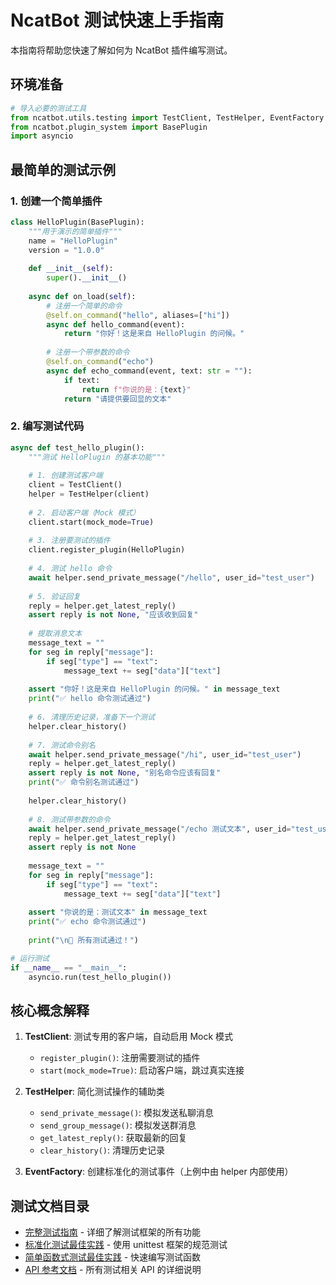 # NcatBot 测试快速上手指南

本指南将帮助您快速了解如何为 NcatBot 插件编写测试。

## 环境准备

```python
# 导入必要的测试工具
from ncatbot.utils.testing import TestClient, TestHelper, EventFactory
from ncatbot.plugin_system import BasePlugin
import asyncio
```

## 最简单的测试示例

### 1. 创建一个简单插件

```python
class HelloPlugin(BasePlugin):
    """用于演示的简单插件"""
    name = "HelloPlugin"
    version = "1.0.0"
    
    def __init__(self):
        super().__init__()
        
    async def on_load(self):
        # 注册一个简单的命令
        @self.on_command("hello", aliases=["hi"])
        async def hello_command(event):
            return "你好！这是来自 HelloPlugin 的问候。"
        
        # 注册一个带参数的命令
        @self.on_command("echo")
        async def echo_command(event, text: str = ""):
            if text:
                return f"你说的是：{text}"
            return "请提供要回显的文本"
```

### 2. 编写测试代码

```python
async def test_hello_plugin():
    """测试 HelloPlugin 的基本功能"""
    
    # 1. 创建测试客户端
    client = TestClient()
    helper = TestHelper(client)
    
    # 2. 启动客户端（Mock 模式）
    client.start(mock_mode=True)
    
    # 3. 注册要测试的插件
    client.register_plugin(HelloPlugin)
    
    # 4. 测试 hello 命令
    await helper.send_private_message("/hello", user_id="test_user")
    
    # 5. 验证回复
    reply = helper.get_latest_reply()
    assert reply is not None, "应该收到回复"
    
    # 提取消息文本
    message_text = ""
    for seg in reply["message"]:
        if seg["type"] == "text":
            message_text += seg["data"]["text"]
    
    assert "你好！这是来自 HelloPlugin 的问候。" in message_text
    print("✅ hello 命令测试通过")
    
    # 6. 清理历史记录，准备下一个测试
    helper.clear_history()
    
    # 7. 测试命令别名
    await helper.send_private_message("/hi", user_id="test_user")
    reply = helper.get_latest_reply()
    assert reply is not None, "别名命令应该有回复"
    print("✅ 命令别名测试通过")
    
    helper.clear_history()
    
    # 8. 测试带参数的命令
    await helper.send_private_message("/echo 测试文本", user_id="test_user")
    reply = helper.get_latest_reply()
    assert reply is not None
    
    message_text = ""
    for seg in reply["message"]:
        if seg["type"] == "text":
            message_text += seg["data"]["text"]
    
    assert "你说的是：测试文本" in message_text
    print("✅ echo 命令测试通过")
    
    print("\n🎉 所有测试通过！")

# 运行测试
if __name__ == "__main__":
    asyncio.run(test_hello_plugin())
```

## 核心概念解释

1. **TestClient**: 测试专用的客户端，自动启用 Mock 模式
   - `register_plugin()`: 注册需要测试的插件
   - `start(mock_mode=True)`: 启动客户端，跳过真实连接

2. **TestHelper**: 简化测试操作的辅助类
   - `send_private_message()`: 模拟发送私聊消息
   - `send_group_message()`: 模拟发送群消息
   - `get_latest_reply()`: 获取最新的回复
   - `clear_history()`: 清理历史记录

3. **EventFactory**: 创建标准化的测试事件（上例中由 helper 内部使用）

## 测试文档目录

- [完整测试指南](./guide.md) - 详细了解测试框架的所有功能
- [标准化测试最佳实践](./best-practice-unittest.md) - 使用 unittest 框架的规范测试
- [简单函数式测试最佳实践](./best-practice-simple.md) - 快速编写测试函数
- [API 参考文档](./api-reference.md) - 所有测试相关 API 的详细说明
